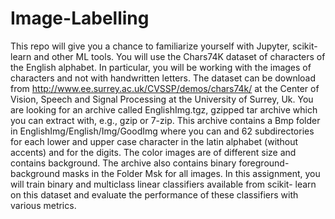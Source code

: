 # Image-Labelling
This repo will give you a chance to familiarize yourself with Jupyter, scikit-learn and other
ML tools. You will use the Chars74K dataset of characters of the English alphabet. In particular,
you will be working with the images of characters and not with handwritten letters. The dataset
can be download from http://www.ee.surrey.ac.uk/CVSSP/demos/chars74k/ at the Center of
Vision, Speech and Signal Processing at the University of Surrey, Uk. You are looking for an
archive called EnglishImg.tgz, gzipped tar archive which you can extract with, e.g., gzip or
7-zip.
This archive contains a Bmp folder in EnglishImg/English/Img/GoodImg where you can and
62 subdirectories for each lower and upper case character in the latin alphabet (without accents)
and for the digits. The color images are of different size and contains background. The archive
also contains binary foreground-background masks in the Folder Msk for all images.
In this assignment, you will train binary and multiclass linear classifiers available from scikit-
learn on this dataset and evaluate the performance of these classifiers with various metrics.
